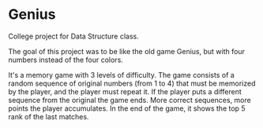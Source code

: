 # Genius
College project for Data Structure class.

The goal of this project was to be like the old game Genius, but with four numbers instead of the four colors. 

It's a memory game with 3 levels of difficulty. The game consists of a random sequence of original numbers (from 1 to 4) that
must be memorized by the player, and the player must repeat it. If the player puts a different sequence from the original the game ends.
More correct sequences, more points the player accumulates. In the end of the game, it shows the top 5 rank of the last matches. 

